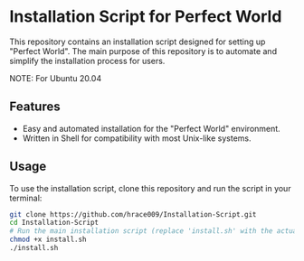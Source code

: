 # Installation Script for Perfect World

This repository contains an installation script designed for setting up "Perfect World". The main purpose of this repository is to automate and simplify the installation process for users.

NOTE: For Ubuntu 20.04

## Features

- Easy and automated installation for the "Perfect World" environment.
- Written in Shell for compatibility with most Unix-like systems.

## Usage

To use the installation script, clone this repository and run the script in your terminal:

```sh
git clone https://github.com/hrace009/Installation-Script.git
cd Installation-Script
# Run the main installation script (replace 'install.sh' with the actual script name if different)
chmod +x install.sh
./install.sh
